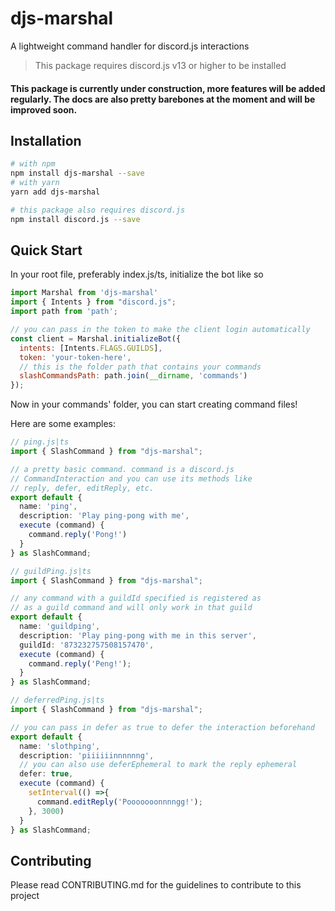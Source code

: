 
# djs-marshal

A lightweight command handler for discord.js interactions

> This package requires discord.js v13 or higher to be installed

#### This package is currently under construction, more features will be added regularly. The docs are also pretty barebones at the moment and will be improved soon.

## Installation

```bash
# with npm
npm install djs-marshal --save
# with yarn
yarn add djs-marshal

# this package also requires discord.js
npm install discord.js --save
```

## Quick Start

In your root file, preferably index.js/ts, initialize the bot like so
```js
import Marshal from 'djs-marshal'
import { Intents } from "discord.js";
import path from 'path';

// you can pass in the token to make the client login automatically
const client = Marshal.initializeBot({
  intents: [Intents.FLAGS.GUILDS],
  token: 'your-token-here',
  // this is the folder path that contains your commands
  slashCommandsPath: path.join(__dirname, 'commands')
});
```

Now in your commands' folder, you can start creating command files!

Here are some examples:

```ts
// ping.js|ts
import { SlashCommand } from "djs-marshal";

// a pretty basic command. command is a discord.js
// CommandInteraction and you can use its methods like
// reply, defer, editReply, etc.
export default {
  name: 'ping',
  description: 'Play ping-pong with me',
  execute (command) {
    command.reply('Pong!')
  }
} as SlashCommand;
```

```ts
// guildPing.js|ts
import { SlashCommand } from "djs-marshal";

// any command with a guildId specified is registered as
// as a guild command and will only work in that guild
export default {
  name: 'guildping',
  description: 'Play ping-pong with me in this server',
  guildId: '873232757508157470',
  execute (command) {
    command.reply('Peng!');
  }
} as SlashCommand;
```

```ts
// deferredPing.js|ts
import { SlashCommand } from "djs-marshal";

// you can pass in defer as true to defer the interaction beforehand
export default {
  name: 'slothping',
  description: 'piiiiiinnnnnng',
  // you can also use deferEphemeral to mark the reply ephemeral
  defer: true,
  execute (command) {
    setInterval(() =>{
      command.editReply('Pooooooonnnngg!');
    }, 3000)
  }
} as SlashCommand;
```

## Contributing

Please read CONTRIBUTING.md for the guidelines to contribute to this project